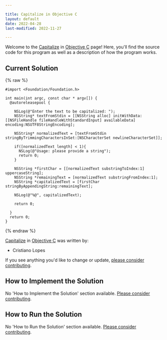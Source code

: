 ```yaml
---

title: Capitalize in Objective C
layout: default
date: 2022-04-28
last-modified: 2022-11-27

---
```


Welcome to the [Capitalize](https://sampleprograms.io/projects/capitalize) in [Objective C](https://sampleprograms.io/languages/objective-c) page! Here, you'll find the source code for this program as well as a description of how the program works.

## Current Solution

{% raw %}

```objective c
#import <Foundation/Foundation.h>

int main(int argc, const char * argv[]) {
  @autoreleasepool {
    
    NSLog(@"Enter the text to be capitalized: ");
    NSString* textFromStdin = [[NSString alloc] initWithData:[[NSFileHandle fileHandleWithStandardInput] availableData] encoding:NSUTF8StringEncoding];
    
    NSString* normalizedText = [textFromStdin stringByTrimmingCharactersInSet:[NSCharacterSet newlineCharacterSet]];
    
    if([normalizedText length] < 1){
      NSLog(@"Usage: please provide a string");
      return 0;
    }
    
    NSString *firstChar = [[normalizedText substringToIndex:1] uppercaseString];
    NSString *remainingText = [normalizedText substringFromIndex:1];
    NSString *capitalizedText = [firstChar stringByAppendingString:remainingText];
    
    NSLog(@"%@", capitalizedText);
    
    return 0;
    
  }
  return 0;
}
```

{% endraw %}

[Capitalize](https://sampleprograms.io/projects/capitalize) in [Objective C](https://sampleprograms.io/languages/objective-c) was written by:

- Cristiano Lopes

If you see anything you'd like to change or update, [please consider contributing](https://github.com/TheRenegadeCoder/sample-programs).

## How to Implement the Solution

No 'How to Implement the Solution' section available. [Please consider contributing](https://github.com/TheRenegadeCoder/sample-programs-website).

## How to Run the Solution

No 'How to Run the Solution' section available. [Please consider contributing](https://github.com/TheRenegadeCoder/sample-programs-website).